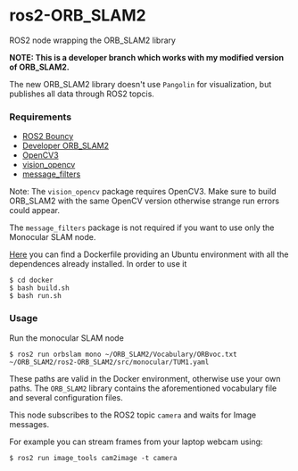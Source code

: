 # ros2-ORB_SLAM2
ROS2 node wrapping the ORB_SLAM2 library

**NOTE: This is a developer branch which works with my modified version of ORB_SLAM2.**

The new ORB_SLAM2 library doesn't use `Pangolin` for visualization, but publishes all data through ROS2 topcis.


### Requirements

 - [ROS2 Bouncy](https://github.com/ros2/ros2/wiki/Installation)
 - [Developer ORB_SLAM2](https://github.com/alsora/ORB_SLAM2)
 - [OpenCV3](https://docs.opencv.org/3.0-beta/doc/tutorials/introduction/linux_install/linux_install.html)
 - [vision_opencv](https://github.com/ros-perception/vision_opencv/tree/ros2)
 - [message_filters](https://github.com/ros2/message_filters)

Note: The `vision_opencv` package requires OpenCV3. Make sure to build ORB_SLAM2 with the same OpenCV version otherwise strange run errors could appear.

The `message_filters` package is not required if you want to use only the Monocular SLAM node. 


[Here](https://github.com/alsora/ORB_SLAM2/tree/master/docker) you can find a Dockerfile providing an Ubuntu environment with all the dependences already installed.
In order to use it

    $ cd docker
    $ bash build.sh
    $ bash run.sh

### Usage

Run the monocular SLAM node

    $ ros2 run orbslam mono ~/ORB_SLAM2/Vocabulary/ORBvoc.txt ~/ORB_SLAM2/ros2-ORB_SLAM2/src/monocular/TUM1.yaml

These paths are valid in the Docker environment, otherwise use your own paths.
The `ORB_SLAM2` library contains the aforementioned vocabulary file and several configuration files.

This node subscribes to the ROS2 topic `camera` and waits for Image messages.

For example you can stream frames from your laptop webcam using:

    $ ros2 run image_tools cam2image -t camera




